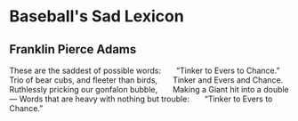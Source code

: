 # Baseball's Sad Lexicon
## Franklin Pierce Adams
These are the saddest of possible words:
      “Tinker to Evers to Chance.”
Trio of bear cubs, and fleeter than birds,
      Tinker and Evers and Chance.
Ruthlessly pricking our gonfalon bubble,
      Making a Giant hit into a double—
Words that are heavy with nothing but trouble:
      “Tinker to Evers to Chance.”